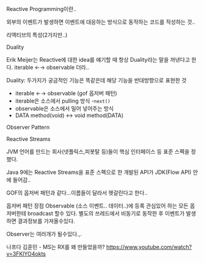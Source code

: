 Reactive Programming이란..

외부의 이벤트가 발생하면 이벤트에 대응하는 방식으로 동작하는 코드를 작성하는 것..

리액티브의 특성(2가지만..)

Duality

Erik Meijer는 Reactive에 대한 idea를 얘기할 때 항상 Duality라는 말을 꺼낸다고 한다. iterable ←→ observable 더라..

Duality: 두가지가 궁금적인 기능은 똑같은데 해당 기능을 반대방향으로 표현한 것

- iterable ←→ observable (gof 옵저버 패턴)
- iterable은 소스에서 pulling 방식 -`next()`
- observable은 소스에서 밀어 넣어주는 방식
- DATA method(void) <-> void method(DATA)

Observer Pattern

Reactive Streams

JVM 언어를 만드는 회사(넷플릭스,피봇탈 등)들이 핵심 인터페이스 등 표준 스펙을 정했다.

Java 9에는 Reactive Streams을 표준 스펙으로 한 개발된 API가 JDK(Flow API) 안에 들어감..

GOF의 옵저버 패턴과 같다…이름들이 달라서 헷갈린다고 한다..

옵저버 패턴 장점
Observable (소스 이벤트.. 데이터..)에 등록
관심있어 하는 모든 옵저버한테 broadcast 할수 있다.
별도의 쓰레드에서 비동기로 동작한 후 이벤트가 발생하면 결과정보를 가져올수있다.

Observer는 여러개가 될수있다.,.


나프다 김훈민 - MS는 RX를 왜 만들었을까?
https://www.youtube.com/watch?v=3FKlYO4okts
